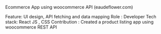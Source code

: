 Ecommerce App using woocommerce API (eaudeflower.com)

Feature: UI design, API fetching and data mapping
Role : Developer
Tech stack: React JS , CSS
Contribution : Created a product listing app using woocommerce REST API
